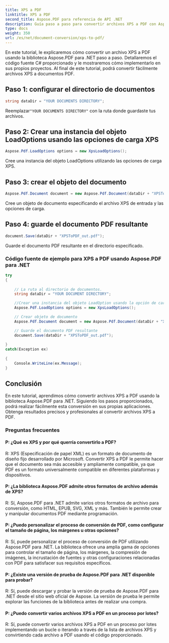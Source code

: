 ```yaml
---
title: XPS a PDF
linktitle: XPS a PDF
second_title: Aspose.PDF para referencia de API .NET
description: Guía paso a paso para convertir archivos XPS a PDF con Aspose.PDF para .NET.
type: docs
weight: 350
url: /es/net/document-conversion/xps-to-pdf/
---
```

En este tutorial, le explicaremos cómo convertir un archivo XPS a PDF usando la biblioteca Aspose.PDF para .NET paso a paso. Detallaremos el código fuente C# proporcionado y le mostraremos cómo implementarlo en sus propios proyectos. Al final de este tutorial, podrá convertir fácilmente archivos XPS a documentos PDF.

## Paso 1: configurar el directorio de documentos
```csharp
string dataDir = "YOUR DOCUMENTS DIRECTORY";
```
 Reemplazar`"YOUR DOCUMENTS DIRECTORY"` con la ruta donde guardaste tus archivos.

## Paso 2: Crear una instancia del objeto LoadOptions usando las opciones de carga XPS
```csharp
Aspose.Pdf.LoadOptions options = new XpsLoadOptions();
```
Cree una instancia del objeto LoadOptions utilizando las opciones de carga XPS.

## Paso 3: crear el objeto del documento
```csharp
Aspose.Pdf.Document document = new Aspose.Pdf.Document(dataDir + "XPSToPDF.xps", options);
```
Cree un objeto de documento especificando el archivo XPS de entrada y las opciones de carga.

## Paso 4: guarde el documento PDF resultante
```csharp
document.Save(dataDir + "XPSToPDF_out.pdf");
```
Guarde el documento PDF resultante en el directorio especificado.

### Código fuente de ejemplo para XPS a PDF usando Aspose.PDF para .NET

```csharp
try
{
	
	// La ruta al directorio de documentos.
	string dataDir = "YOUR DOCUMENT DIRECTORY";

	//Crear una instancia del objeto LoadOption usando la opción de carga XPS
	Aspose.Pdf.LoadOptions options = new XpsLoadOptions();

	// Crear objeto de documento
	Aspose.Pdf.Document document = new Aspose.Pdf.Document(dataDir + "XPSToPDF.xps", options);

	// Guarde el documento PDF resultante
	document.Save(dataDir + "XPSToPDF_out.pdf");
	
}
catch(Exception ex)
   
{
	Console.WriteLine(ex.Message);
}
```

## Conclusión
En este tutorial, aprendimos cómo convertir archivos XPS a PDF usando la biblioteca Aspose.PDF para .NET. Siguiendo los pasos proporcionados, podrá realizar fácilmente esta conversión en sus propias aplicaciones. Obtenga resultados precisos y profesionales al convertir archivos XPS a PDF.

### Preguntas frecuentes

#### P: ¿Qué es XPS y por qué querría convertirlo a PDF?

R: XPS (Especificación de papel XML) es un formato de documento de diseño fijo desarrollado por Microsoft. Convertir XPS a PDF le permite hacer que el documento sea más accesible y ampliamente compatible, ya que PDF es un formato universalmente compatible en diferentes plataformas y dispositivos.

#### P: ¿La biblioteca Aspose.PDF admite otros formatos de archivo además de XPS?

R: Sí, Aspose.PDF para .NET admite varios otros formatos de archivo para conversión, como HTML, EPUB, SVG, XML y más. También le permite crear y manipular documentos PDF mediante programación.

#### P: ¿Puedo personalizar el proceso de conversión de PDF, como configurar el tamaño de página, los márgenes u otras opciones?

R: Sí, puede personalizar el proceso de conversión de PDF utilizando Aspose.PDF para .NET. La biblioteca ofrece una amplia gama de opciones para controlar el tamaño de página, los márgenes, la compresión de imágenes, la incrustación de fuentes y otras configuraciones relacionadas con PDF para satisfacer sus requisitos específicos.

#### P: ¿Existe una versión de prueba de Aspose.PDF para .NET disponible para probar?

R: Sí, puede descargar y probar la versión de prueba de Aspose.PDF para .NET desde el sitio web oficial de Aspose. La versión de prueba le permite explorar las funciones de la biblioteca antes de realizar una compra.

#### P: ¿Puedo convertir varios archivos XPS a PDF en un proceso por lotes?

R: Sí, puede convertir varios archivos XPS a PDF en un proceso por lotes implementando un bucle o iterando a través de la lista de archivos XPS y convirtiendo cada archivo a PDF usando el código proporcionado.